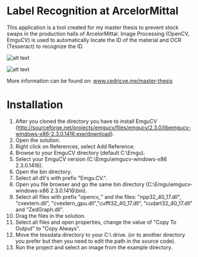 Label Recognition at ArcelorMittal
==================================

This application is a tool created for my master thesis to prevent stock swaps in the production halls of ArcelorMittal. Image Processing (OpenCV, EmguCV) is used to automatically locate the ID of the material and OCR (Tesseract) to recognize the ID.

![alt text](http://www.cedricve.me/wp-content/uploads/2013/07/K00037722979S_31_07_2013-14_02_20.jpg "Material")

![alt text](http://www.cedricve.me/wp-content/uploads/2013/07/K00037785642S_31_07_2013-13_52_16.jpg "Material")

More information can be found on: www.cedricve.me/master-thesis

Installation
========================

1. After you cloned the directory you have to install EmguCV (http://sourceforge.net/projects/emgucv/files/emgucv/2.3.0/libemgucv-windows-x86-2.3.0.1416.exe/download).
2. Open the solution.
  1. Right click on References, select Add Reference.
  2. Browse to your EmguCV directory (default C:\Emgu).
  3. Select your EmguCV version (C:\Emgu\emgucv-windows-x86 2.3.0.1416).
  4. Open the bin directory.
  5. Select all dll's with prefix "Emgu.CV.".
3. Open you file browser and go the same bin directory (C:\Emgu\emgucv-windows-x86 2.3.0.1416\bin\).
  1. Select all files with prefix "opencv_"  and the files: "npp32_40_17.dll", "cvextern.dll", "cvextern_gpu.dll","cufft32_40_17.dll", "cudart32_40_17.dll" and "ZedGraph.dll".
  2. Drag the files in the solution.
  3. Select all files and open properties, change the value of "Copy To Output" to "Copy Always".
4. Move the tessdata directory to your C:\ drive. (or to another directory you prefer but then you need to edit the path in the source code).
5. Run the project and select an image from the example directory.
